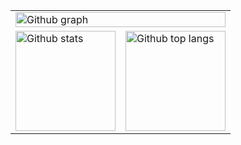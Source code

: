 <table align="center">
  <tr>
    <td colspan="2"><img alt="Github graph" width="100%" src="https://github-profile-summary-cards.vercel.app/api/cards/profile-details?username=junpei-8&theme=onedark" /></td>
  </tr>
  <tr>
        <td><img alt="Github stats" height="160px" src="https://github-readme-stats.vercel.app/api?username=junpei-8&theme=onedark&show_icons=ture" /></td>
    <td><img alt="Github top langs" height="160px" src="https://github-readme-stats.vercel.app/api/top-langs/?username=junpei-8&layout=compact&show_icons=true&theme=onedark" /></td>
  </tr>
</table>

